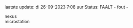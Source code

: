 laatste update: 
di 26-09-2023  7:08   uur 
Status: FAALT - fout - 
<div class="service R">nexus</div><div class="service Y">microstation</div>